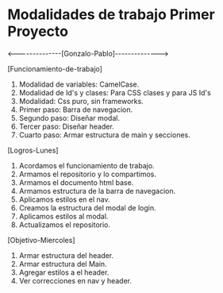 # Modalidades de trabajo Primer Proyecto

<--------------[Gonzalo-Pablo]-------------->

[Funcionamiento-de-trabajo]

1. Modalidad de variables: CamelCase.
2. Modalidad de Id's y clases: Para CSS clases y para JS Id's
3. Modalidad: Css puro, sin frameworks.
4. Primer paso: Barra de navegacion.
5. Segundo paso: Diseñar modal.
6. Tercer paso: Diseñar header.
7. Cuarto paso: Armar estructura de main y secciones.

[Logros-Lunes]

1. Acordamos el funcionamiento de trabajo.
2. Armamos el repositorio y lo compartimos.
3. Armamos el documento html base.
4. Armamos estructura de la barra de navegacion.
5. Aplicamos estilos en el nav.
6. Creamos la estructura del modal de login.
7. Aplicamos estilos al modal.
8. Actualizamos el repositorio.

[Objetivo-Miercoles]

1. Armar estructura del header.
2. Armar estructura del Main.
3. Agregar estilos a el header.
4. Ver correcciones en nav y header.
